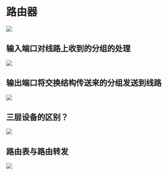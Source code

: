 # 路由器
![](https://files.mdnice.com/user/8332/c13be40b-78a7-4717-94f1-744ff1fbb868.png)



## 输入端口对线路上收到的分组的处理


![](https://files.mdnice.com/user/8332/67cba10d-6eeb-4bd2-bb3c-e1d6288e23f6.png)




## 输出端口将交换结构传送来的分组发送到线路

![](https://files.mdnice.com/user/8332/4cd02a9c-0e32-4c53-b2a3-07e456bd0aa6.png)


## 三层设备的区别？
![](https://files.mdnice.com/user/8332/968e4296-035e-40f7-ae27-578d19979a75.png)

## 路由表与路由转发

![](https://files.mdnice.com/user/8332/f1f382fa-6f67-437c-aeb9-90d57e481482.png)

